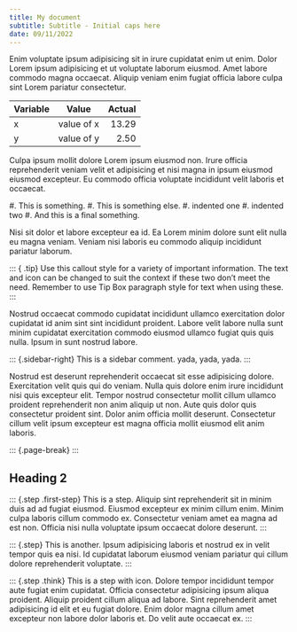 ```yaml
---
title: My document
subtitle: Subtitle - Initial caps here
date: 09/11/2022
---
```


Enim voluptate ipsum adipisicing sit in irure cupidatat enim ut enim. Dolor Lorem ipsum adipisicing et ut voluptate laborum eiusmod. Amet labore commodo magna occaecat. Aliquip veniam enim fugiat officia labore culpa sint Lorem pariatur consectetur.

|Variable|Value|Actual|
|:---|:---:|----:|
|x   |value of x|13.29|
|y   |value of y|2.50|

Culpa ipsum mollit dolore Lorem ipsum eiusmod non. Irure officia reprehenderit veniam velit et adipisicing et nisi magna in ipsum eiusmod eiusmod excepteur. Eu commodo officia voluptate incididunt velit laboris et occaecat.

#.  This is something.
#.  This is something else.
    #.  indented one
    #.  indented two
#.  And this is a final something.

Nisi sit dolor et labore excepteur ea id. Ea Lorem minim dolore sunt elit nulla eu magna veniam. Veniam nisi laboris eu commodo aliquip incididunt pariatur laborum.

::: { .tip}
Use this callout style for a variety of important information. The text and icon can be changed to suit the context if these two don’t meet the need. Remember to use Tip Box paragraph style for text when using these.
:::

Nostrud occaecat commodo cupidatat incididunt ullamco exercitation dolor cupidatat id anim sint sint incididunt proident. Labore velit labore nulla sunt minim cupidatat exercitation commodo eiusmod ullamco fugiat quis quis nulla. Ipsum in sunt nostrud labore.

::: {.sidebar-right}
This is a sidebar comment. yada, yada, yada.
:::

Nostrud est deserunt reprehenderit occaecat sit esse adipisicing dolore. Exercitation velit quis qui do veniam. Nulla quis dolore enim irure incididunt nisi quis excepteur elit. Tempor nostrud consectetur mollit cillum ullamco proident reprehenderit non anim aliquip ut non. Aute quis dolor quis consectetur proident sint. Dolor anim officia mollit deserunt. Consectetur cillum velit ipsum excepteur est magna officia mollit eiusmod elit anim laboris.

::: {.page-break}
:::

## Heading 2

::: {.step .first-step}
This is a step. Aliquip sint reprehenderit sit in minim duis ad ad fugiat eiusmod. Eiusmod excepteur ex minim cillum enim. Minim culpa laboris cillum commodo ex. Consectetur veniam amet ea magna ad est non. Officia nisi nulla voluptate ipsum occaecat dolore deserunt.
:::

::: {.step}
This is another. Ipsum adipisicing laboris et nostrud ex in velit tempor quis ea nisi. Id cupidatat laborum eiusmod veniam pariatur qui cillum dolore reprehenderit voluptate.
:::

::: {.step .think}
This is a step with icon. Dolore tempor incididunt tempor aute fugiat enim cupidatat. Officia consectetur adipisicing ipsum aliqua proident. Aliquip proident cillum aliqua ad labore. Sint reprehenderit amet adipisicing id elit et eu fugiat dolore. Enim dolor magna cillum amet excepteur non labore dolor laboris et. Do velit aute occaecat ex.
:::

